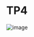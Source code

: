 # TP4

![image](https://github.com/karkouri-zakaria/TP4/assets/92269313/b7e9a477-7025-4f98-a703-e05a1f48076a)
